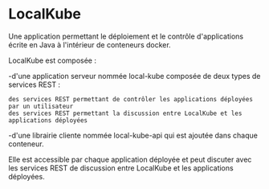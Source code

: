 # LocalKube
Une application permettant le déploiement et le contrôle d'applications écrite en Java à l'intérieur de conteneurs docker.

LocalKube est composée :

 -d'une application serveur nommée local-kube composée de deux types de services REST :
  
    des services REST permettant de contrôler les applications déployées par un utilisateur
    des services REST permettant la discussion entre LocalKube et les applications déployées
    
 -d'une librairie cliente nommée local-kube-api qui est ajoutée dans chaque conteneur. 

Elle est accessible par chaque application déployée et peut discuter avec les services REST de discussion entre LocalKube et les applications déployées.
